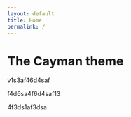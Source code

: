 ```yaml
---
layout: default
title: Home
permalink: /
---
```


# The Cayman theme



v1s3af46d4saf

f4d6sa4f6d4saf13

4f3ds1af3dsa